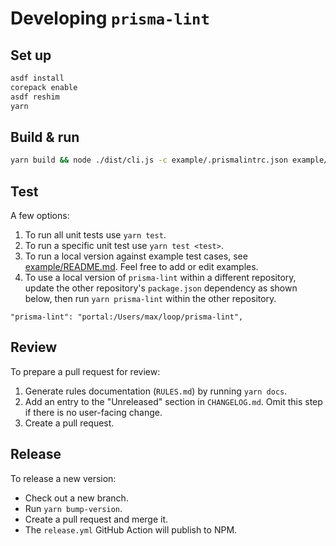 # Developing `prisma-lint`

## Set up

```sh
asdf install
corepack enable
asdf reshim
yarn
```

## Build & run

```sh
yarn build && node ./dist/cli.js -c example/.prismalintrc.json example/valid.prisma
```

## Test

A few options:

1. To run all unit tests use `yarn test`.
2. To run a specific unit test use `yarn test <test>`.
3. To run a local version against example test cases, see [example/README.md](./example/README.md). Feel free to add or edit examples.
4. To use a local version of `prisma-lint` within a different repository, update the other repository's `package.json` dependency as shown below, then run `yarn prisma-lint` within the other repository.

```
"prisma-lint": "portal:/Users/max/loop/prisma-lint",
```

## Review

To prepare a pull request for review:

1. Generate rules documentation (`RULES.md`) by running `yarn docs`.
2. Add an entry to the "Unreleased" section in `CHANGELOG.md`. Omit this step if there is no user-facing change.
3. Create a pull request.

## Release

To release a new version:

- Check out a new branch.
- Run `yarn bump-version`.
- Create a pull request and merge it.
- The `release.yml` GitHub Action will publish to NPM.
